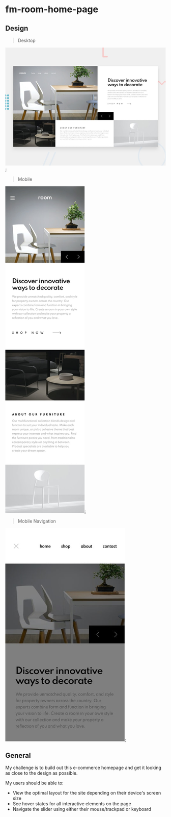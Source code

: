 # fm-room-home-page

## Design

> Desktop

![Desktop Design](./design/desktop-preview.jpg);

> Mobile

![Mobile Design](./design/mobile-design.jpg);

> Mobile Navigation

![Mobile Navigation Design](./design/mobile-navigation.jpg);

## General

My challenge is to build out this e-commerce homepage and get it looking as close to the design as possible.

My users should be able to:

- View the optimal layout for the site depending on their device's screen size
- See hover states for all interactive elements on the page
- Navigate the slider using either their mouse/trackpad or keyboard